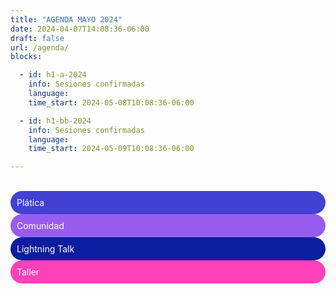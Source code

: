```yaml
---
title: "AGENDA MAYO 2024"
date: 2024-04-07T14:08:36-06:00
draft: false
url: /agenda/
blocks: 

  - id: h1-a-2024
    info: Sesiones confirmadas
    language: 
    time_start: 2024-05-08T10:08:36-06:00 

  - id: h1-bb-2024
    info: Sesiones confirmadas
    language: 
    time_start: 2024-05-09T10:08:36-06:00 

---
```

<br>
<div class="color-code-list mb-4">
  <div class="color-code-item" style="background-color: #4241D2; color: white; border-radius: 25px; padding: 10px;">Plática</div>
  <div class="color-code-item" style="background-color: #965cee; color: white; border-radius: 25px; padding: 10px;">Comunidad</div>
  <div class="color-code-item" style="background-color: #0c1da0; color: white; border-radius: 25px; padding: 10px;">Lightning Talk</div>
  <div class="color-code-item" style="background-color: #FF40B8; color: white; border-radius: 25px; padding: 10px;">Taller</div>

</div>




